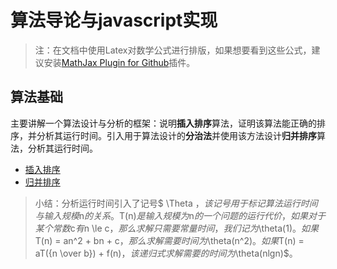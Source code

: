 # 算法导论与javascript实现

>注：在文档中使用Latex对数学公式进行排版，如果想要看到这些公式，建议安装[MathJax Plugin for Github](https://chrome.google.com/webstore/detail/mathjax-plugin-for-github/ioemnmodlmafdkllaclgeombjnmnbima)插件。

## 算法基础
主要讲解一个算法设计与分析的框架：说明**插入排序**算法，证明该算法能正确的排序，并分析其运行时间。引入用于算法设计的**分治法**并使用该方法设计**归并排序**算法，分析其运行时间。
- [插入排序](https://github.com/ziyi2/algorithms-javascript/blob/master/doc/%E7%AE%97%E6%B3%95%E5%9F%BA%E7%A1%80/%E6%8F%92%E5%85%A5%E6%8E%92%E5%BA%8F.md) 
- [归并排序](https://github.com/ziyi2/algorithms-javascript/blob/master/doc/%E7%AE%97%E6%B3%95%E5%9F%BA%E7%A1%80/%E5%BD%92%E5%B9%B6%E6%8E%92%E5%BA%8F.md)

> 小结：分析运行时间引入了记号$ \Theta $，该记号用于标记算法运行时间与输入规模$n$的关系。$T(n)$是输入规模为$n$的一个问题的运行代价，如果对于某个常数$c$有$n \le c$，那么求解只需要常量时间，我们记为$\theta(1)$。如果$T(n) = an^2 + bn + c$，那么求解需要时间为$\theta(n^2)$。如果$T(n) = aT({n \over b}) + f(n)$，该递归式求解需要的时间为$\theta(nlgn)$。
